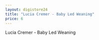 ```yaml
---
layout: digistore24
title: "Lucia Cremer - Baby Led Weaning"
price: 6
---
```

<p>Lucia Cremer - Baby Led Weaning</p>